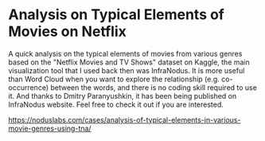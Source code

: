 # Analysis on Typical Elements of Movies on Netflix

A quick analysis on the typical elements of movies from various genres based on the "Netflix Movies and TV Shows" dataset on Kaggle, the main visualization tool that I used back then was InfraNodus. It is more useful than Word Cloud when you want to explore the relationship (e.g. co-occurrence) between the words, and there is no coding skill required to use it. And thanks to Dmitry Paranyushkin, it has been being published on InfraNodus website. Feel free to check it out if you are interested. 

https://noduslabs.com/cases/analysis-of-typical-elements-in-various-movie-genres-using-tna/
